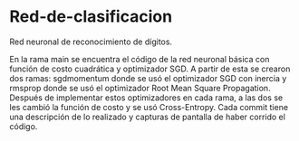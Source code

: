 # Red-de-clasificacion
Red neuronal de reconocimiento de dígitos.

En la rama main se encuentra el código de la red neuronal básica con función de costo cuadrática y optimizador SGD. 
A partir de esta se crearon dos ramas:
sgdmomentum donde se usó el optimizador SGD con inercia y rmsprop donde se usó el optimizador Root Mean Square Propagation.
Después de implementar estos optimizadores en cada rama, a las dos se les cambió la función de costo y se usó Cross-Entropy. 
Cada commit tiene una descripción de lo realizado y capturas de pantalla de haber corrido el código.
